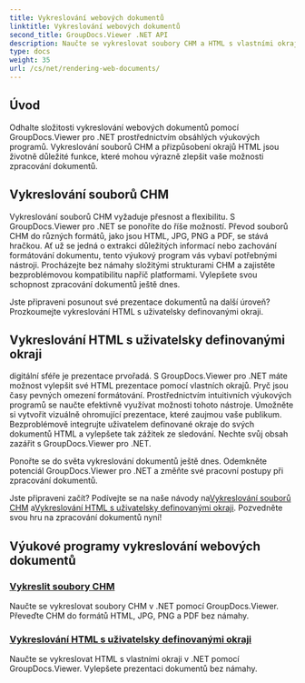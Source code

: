 ```yaml
---
title: Vykreslování webových dokumentů
linktitle: Vykreslování webových dokumentů
second_title: GroupDocs.Viewer .NET API
description: Naučte se vykreslovat soubory CHM a HTML s vlastními okraji v .NET pomocí GroupDocs.Viewer. Bezproblémově převádějte CHM do formátů HTML, JPG, PNG a PDF.
type: docs
weight: 35
url: /cs/net/rendering-web-documents/
---
```

## Úvod

Odhalte složitosti vykreslování webových dokumentů pomocí GroupDocs.Viewer pro .NET prostřednictvím obsáhlých výukových programů. Vykreslování souborů CHM a přizpůsobení okrajů HTML jsou životně důležité funkce, které mohou výrazně zlepšit vaše možnosti zpracování dokumentů.

## Vykreslování souborů CHM

Vykreslování souborů CHM vyžaduje přesnost a flexibilitu. S GroupDocs.Viewer pro .NET se ponoříte do říše možností. Převod souborů CHM do různých formátů, jako jsou HTML, JPG, PNG a PDF, se stává hračkou. Ať už se jedná o extrakci důležitých informací nebo zachování formátování dokumentu, tento výukový program vás vybaví potřebnými nástroji. Procházejte bez námahy složitými strukturami CHM a zajistěte bezproblémovou kompatibilitu napříč platformami. Vylepšete svou schopnost zpracování dokumentů ještě dnes.

Jste připraveni posunout své prezentace dokumentů na další úroveň? Prozkoumejte vykreslování HTML s uživatelsky definovanými okraji.

## Vykreslování HTML s uživatelsky definovanými okraji

digitální sféře je prezentace prvořadá. S GroupDocs.Viewer pro .NET máte možnost vylepšit své HTML prezentace pomocí vlastních okrajů. Pryč jsou časy pevných omezení formátování. Prostřednictvím intuitivních výukových programů se naučte efektivně využívat možnosti tohoto nástroje. Umožněte si vytvořit vizuálně ohromující prezentace, které zaujmou vaše publikum. Bezproblémově integrujte uživatelem definované okraje do svých dokumentů HTML a vylepšete tak zážitek ze sledování. Nechte svůj obsah zazářit s GroupDocs.Viewer pro .NET.

Ponořte se do světa vykreslování dokumentů ještě dnes. Odemkněte potenciál GroupDocs.Viewer pro .NET a změňte své pracovní postupy při zpracování dokumentů.

 Jste připraveni začít? Podívejte se na naše návody na[Vykreslování souborů CHM](./render-chm/) a[Vykreslování HTML s uživatelsky definovanými okraji](./render-html-margins/). Pozvedněte svou hru na zpracování dokumentů nyní!
## Výukové programy vykreslování webových dokumentů
### [Vykreslit soubory CHM](./render-chm/)
Naučte se vykreslovat soubory CHM v .NET pomocí GroupDocs.Viewer. Převeďte CHM do formátů HTML, JPG, PNG a PDF bez námahy.
### [Vykreslování HTML s uživatelsky definovanými okraji](./render-html-margins/)
Naučte se vykreslovat HTML s vlastními okraji v .NET pomocí GroupDocs.Viewer. Vylepšete prezentaci dokumentů bez námahy.